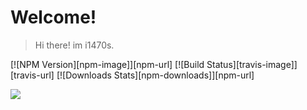 # Welcome!
> Hi there! im i1470s.

[![NPM Version][npm-image]][npm-url]
[![Build Status][travis-image]][travis-url]
[![Downloads Stats][npm-downloads]][npm-url]

![](welcome.png)

